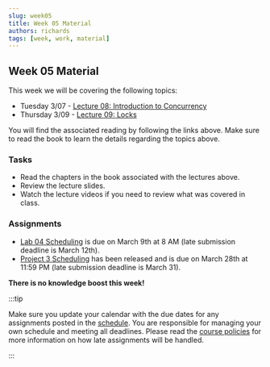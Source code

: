 ```yaml
---
slug: week05
title: Week 05 Material
authors: richards
tags: [week, work, material]
---
```


## Week 05 Material

This week we will be covering the following topics:

- Tuesday 3/07 - [Lecture 08: Introduction to Concurrency](pathname:///docs/lectures/intro-conc)
- Thursday 3/09 - [Lecture 09: Locks](pathname:///docs/lectures/locks)

You will find the associated reading by following the links above. Make sure to read the book to learn the details regarding the topics above.

### Tasks

- Read the chapters in the book associated with the lectures above.
- Review the lecture slides.
- Watch the lecture videos if you need to review what was covered in class.

### Assignments

- [Lab 04 Scheduling](pathname:///docs/labs/lab4) is due on March 9th at 8 AM (late submission deadline is March 12th).
- [Project 3 Scheduling](pathname:///docs/projects/scheduling) has been released and is due on March 28th at 11:59 PM (late submission deadline is March 31).

**There is no knowledge boost this week!**

:::tip

Make sure you update your calendar with the due dates for any assignments posted in the [schedule](pathname:///docs/information/schedule). You are responsible for managing your own schedule and meeting all deadlines. Please read the [course policies](pathname:///docs/information/syllabus/#assignment-submission) for more information on how late assignments will be handled.

:::
